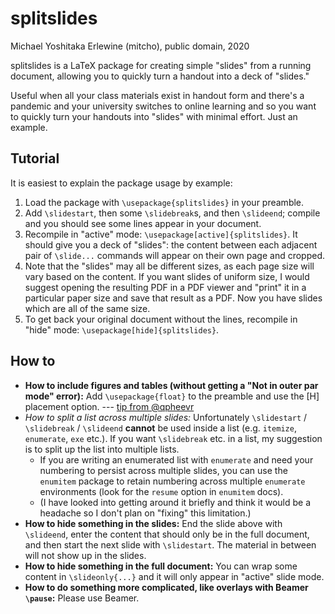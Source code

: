 # splitslides

Michael Yoshitaka Erlewine (mitcho), public domain, 2020

splitslides is a LaTeX package for creating simple "slides" from a running document, allowing you to quickly turn a handout into a deck of "slides."

Useful when all your class materials exist in handout form and there's a pandemic and your university switches to online learning and so you want to quickly turn your handouts into "slides" with minimal effort. Just an example.

## Tutorial

It is easiest to explain the package usage by example:

1. Load the package with `\usepackage{splitslides}` in your preamble.
2. Add `\slidestart`, then some `\slidebreak`s, and then `\slideend`; compile and you should see some lines appear in your document.
3. Recompile in "active" mode: `\usepackage[active]{splitslides}`. It should give you a deck of "slides": the content between each adjacent pair of `\slide...` commands will appear on their own page and cropped.
4. Note that the "slides" may all be different sizes, as each page size will vary based on the content. If you want slides of uniform size, I would suggest opening the resulting PDF in a PDF viewer and "print" it in a particular paper size and save that result as a PDF. Now you have slides which are all of the same size.
4. To get back your original document without the lines, recompile in "hide" mode: `\usepackage[hide]{splitslides}`.

## How to

- **How to include figures and tables (without getting a "Not in outer par mode" error):** Add `\usepackage{float}` to the preamble and use the [H] placement option. --- [tip from @qpheevr](https://twitter.com/qpheevr/status/1299835281852506113)
- *How to split a list across multiple slides:* Unfortunately `\slidestart` / `\slidebreak` / `\slideend` **cannot** be used inside a list (e.g. `itemize`, `enumerate`, `exe` etc.). If you want `\slidebreak` etc. in a list, my suggestion is to split up the list into multiple lists.
	* If you are writing an enumerated list with `enumerate` and need your numbering to persist across multiple slides, you can use the `enumitem` package to retain numbering across multiple `enumerate` environments (look for the `resume` option in `enumitem` docs).
	* (I have looked into getting around it briefly and think it would be a headache so I don't plan on "fixing" this limitation.)
- **How to hide something in the slides:** End the slide above with `\slideend`, enter the content that should only be in the full document, and then start the next slide with `\slidestart`. The material in between will not show up in the slides.
- **How to hide something in the full document:** You can wrap some content in `\slideonly{...}` and it will only appear in "active" slide mode.
- **How to do something more complicated, like overlays with Beamer `\pause`:** Please use Beamer. 
